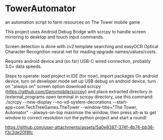 # TowerAutomator
an automation script to farm resources on The Tower mobile game

This project uses Android Debug Bridge with scrcpy to handle screen mirroring to desktop and touch input commands.

Screen detection is done with cv2 template searching and easyOCR Optical Character Recognition neural net for reading upgrade names/values/costs.

Requires android device and (so far) USB-C wired connection, probably 3.0+ data speeds.

Steps to operate:
load project in IDE (for now), import packages
On android device, turn on developer mode
set up USB debug on android device, turn on "always on" screen option
download scrcpy (https://github.com/Genymobile/scrcpy) and place extracted directory in /external_programs
open terminal in scrcpy directory, use this command: ./scrcpy --new-display --no-vd-system-decorations --start-app=com.TechTreeGames.TheTower --window-title="The Tower, Automator" --always-on-top
maximise the window, then press alt-w to get window to correct resolution
run the python project and start a round!


https://github.com/user-attachments/assets/5a0e8387-374f-4b74-bb38-f3c2de20f8fc

